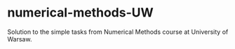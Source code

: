 # numerical-methods-UW
Solution to the simple tasks from Numerical Methods course at University of Warsaw.
